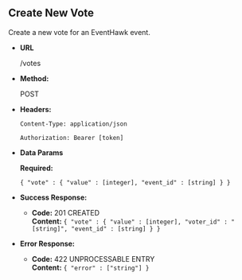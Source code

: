 **Create New Vote**
----
  Create a new vote for an EventHawk event.

* **URL**

  /votes

* **Method:**
  
  POST

* **Headers:**

  `Content-Type: application/json`

  `Authorization: Bearer [token]`

* **Data Params**

   **Required:**
 
   `{ "vote" : { "value" : [integer], "event_id" : [string] } }`

* **Success Response:**

  * **Code:** 201 CREATED <br />
    **Content:** `{ "vote" : { "value" : [integer], "voter_id" : "[string]", "event_id" : [string] } }`
 
* **Error Response:**

  * **Code:** 422 UNPROCESSABLE ENTRY <br />
    **Content:** `{ "error" : ["string"] }`
